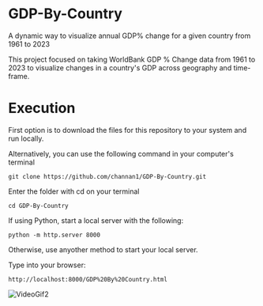 # GDP-By-Country
A dynamic way to visualize annual GDP% change for a given country from 1961 to 2023

This project focused on taking WorldBank GDP % Change data from 1961 to 2023 to visualize changes in a country's GDP across geography and time-frame.

# Execution
First option is to download the files for this repository to your system and run locally.

Alternatively, you can use the following command in your computer's terminal
```
git clone https://github.com/channan1/GDP-By-Country.git
````
Enter the folder with cd on your terminal
```
cd GDP-By-Country
```
If using Python, start a local server with the following:
```
python -m http.server 8000
```
Otherwise, use anyother method to start your local server.

Type into your browser:
```
http://localhost:8000/GDP%20By%20Country.html
```


![VideoGif2](https://github.com/user-attachments/assets/ff5055ed-bb61-4271-8d14-10f2b785bdfc)
